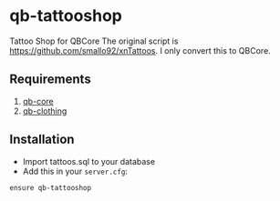 # qb-tattooshop
Tattoo Shop for QBCore
The original script is https://github.com/smallo92/xnTattoos. I only convert this to QBCore.

## Requirements
1. [qb-core](https://github.com/qbcore-framework/qb-core)
2. [qb-clothing](https://github.com/qbcore-framework/qb-clothing)

## Installation
- Import tattoos.sql to your database
- Add this in your `server.cfg`:

```
ensure qb-tattooshop
```

